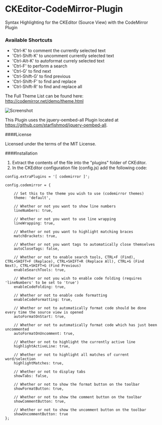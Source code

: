 CKEditor-CodeMirror-Plugin
==========================

Syntax Highlighting for the CKEditor (Source View) with the CodeMirror Plugin

### Available Shortcuts
* 'Ctrl-K' to comment the currently selected text
* 'Ctrl-Shift-K' to uncomment currently selected text
* 'Ctrl-Alt-K' to autoformat currely selected text
* 'Ctrl-F' to perform a search
* 'Ctrl-G' to find next
* 'Ctrl-Shift-G' to find previous
* 'Ctrl-Shift-F' to find and replace
* 'Ctrl-Shift-R' to find and replace all

The Full Theme List can be found here: http://codemirror.net/demo/theme.html

![Screenshot](http://www.watchersnet.de/Portals/0/screenshots/dnn/CKEditorSourceView.png)



This Plugin uses the jquery-oembed-all Plugin  located at https://github.com/starfishmod/jquery-oembed-all.




####License

Licensed under the terms of the MIT License.

####Installation

 1. Extract the contents of the file into the "plugins" folder of CKEditor.
 2. In the CKEditor configuration file (config.js) add the following code:

````
config.extraPlugins = '[ codemirror ]';

config.codemirror = {
	
	// Set this to the theme you wish to use (codemirror themes)
	theme: 'default',
	
	// Whether or not you want to show line numbers
	lineNumbers: true,
	
	// Whether or not you want to use line wrapping
	lineWrapping: true,
	
	// Whether or not you want to highlight matching braces
	matchBrackets: true,
	
	// Whether or not you want tags to automatically close themselves
	autoCloseTags: false,
	
	// Whether or not to enable search tools, CTRL+F (Find), CTRL+SHIFT+F (Replace), CTRL+SHIFT+R (Replace All), CTRL+G (Find Next), CTRL+SHIFT+G (Find Previous)
	enableSearchTools: true,
	
	// Whether or not you wish to enable code folding (requires 'lineNumbers' to be set to 'true')
	enableCodeFolding: true,
	
	// Whether or not to enable code formatting
	enableCodeFormatting: true,
	
	// Whether or not to automatically format code should be done every time the source view is opened
	autoFormatOnStart: true,
	
	// Whether or not to automatically format code which has just been uncommented
	autoFormatOnUncomment: true,
	
	// Whether or not to highlight the currently active line
	highlightActiveLine: true,
	
	// Whether or not to highlight all matches of current word/selection
	highlightMatches: true,
	
	// Whether or not to display tabs
	showTabs: false,
	
	// Whether or not to show the format button on the toolbar
	showFormatButton: true,
	
	// Whether or not to show the comment button on the toolbar
	showCommentButton: true,
	
	// Whether or not to show the uncomment button on the toolbar
	showUncommentButton: true
};

````